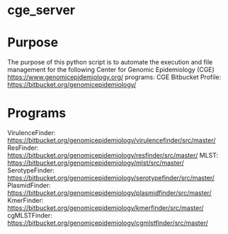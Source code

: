 # cge_server

# Purpose
The purpose of this python script is to automate the execution and file management for the following Center for Genomic Epidemiology (CGE) https://www.genomicepidemiology.org/ programs:
CGE Bitbucket Profile: https://bitbucket.org/genomicepidemiology/

# Programs
VirulenceFinder: https://bitbucket.org/genomicepidemiology/virulencefinder/src/master/
ResFinder: https://bitbucket.org/genomicepidemiology/resfinder/src/master/
MLST: https://bitbucket.org/genomicepidemiology/mlst/src/master/
SerotypeFinder: https://bitbucket.org/genomicepidemiology/serotypefinder/src/master/
PlasmidFinder: https://bitbucket.org/genomicepidemiology/plasmidfinder/src/master/
KmerFinder: https://bitbucket.org/genomicepidemiology/kmerfinder/src/master/
cgMLSTFinder: https://bitbucket.org/genomicepidemiology/cgmlstfinder/src/master/
